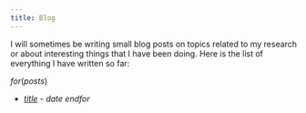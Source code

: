 ```yaml
---
title: Blog
---
```


I will sometimes be writing small blog posts on topics related to my research or about interesting things that I have been doing. Here is the list of everything I have written so far:

$for(posts)$
  * [$title$]($url$) - $date$
$endfor$